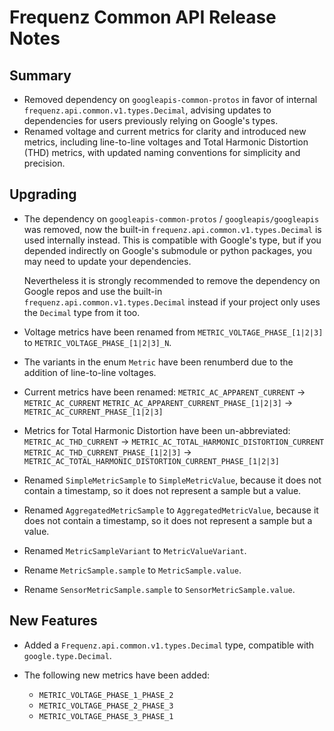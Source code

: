 # Frequenz Common API Release Notes

## Summary

- Removed dependency on `googleapis-common-protos` in favor of internal
`frequenz.api.common.v1.types.Decimal`, advising updates to dependencies for
users previously relying on Google's types.
- Renamed voltage and current metrics for clarity and introduced new metrics,
including line-to-line voltages and Total Harmonic Distortion (THD) metrics,
with updated naming conventions for simplicity and precision.

## Upgrading

- The dependency on `googleapis-common-protos` / `googleapis/googleapis` was
  removed, now the built-in `frequenz.api.common.v1.types.Decimal` is used
  internally instead. This is compatible with Google's type, but if you
  depended indirectly on Google's submodule or python packages, you may need to
  update your dependencies.

  Nevertheless it is strongly recommended to remove the dependency on Google
  repos and use the built-in `frequenz.api.common.v1.types.Decimal` instead if
  your project only uses the `Decimal` type from it too.

- Voltage metrics have been renamed from `METRIC_VOLTAGE_PHASE_[1|2|3]` to
  `METRIC_VOLTAGE_PHASE_[1|2|3]_N`.

- The variants in the enum `Metric` have been renumberd due to the addition of
  line-to-line voltages.

- Current metrics have been renamed:
  `METRIC_AC_APPARENT_CURRENT` -> `METRIC_AC_CURRENT`
  `METRIC_AC_APPARENT_CURRENT_PHASE_[1|2|3]` -> `METRIC_AC_CURRENT_PHASE_[1|2|3]`

- Metrics for Total Harmonic Distortion have been un-abbreviated:
  `METRIC_AC_THD_CURRENT` -> `METRIC_AC_TOTAL_HARMONIC_DISTORTION_CURRENT`
  `METRIC_AC_THD_CURRENT_PHASE_[1|2|3]` -> `METRIC_AC_TOTAL_HARMONIC_DISTORTION_CURRENT_PHASE_[1|2|3]`

- Renamed `SimpleMetricSample` to `SimpleMetricValue`, because it does not
  contain a timestamp, so it does not represent a sample but a value.

- Renamed `AggregatedMetricSample` to `AggregatedMetricValue`, because it does not
  contain a timestamp, so it does not represent a sample but a value.

- Renamed `MetricSampleVariant` to `MetricValueVariant`.

- Rename `MetricSample.sample` to `MetricSample.value`.

- Rename `SensorMetricSample.sample` to `SensorMetricSample.value`.

## New Features

- Added a `Frequenz.api.common.v1.types.Decimal` type, compatible with
  `google.type.Decimal`.

- The following new metrics have been added:
  - `METRIC_VOLTAGE_PHASE_1_PHASE_2`
  - `METRIC_VOLTAGE_PHASE_2_PHASE_3`
  - `METRIC_VOLTAGE_PHASE_3_PHASE_1`
